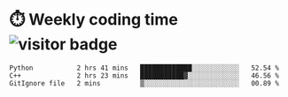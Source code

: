 
# :stopwatch: Weekly coding time  ![visitor badge](https://visitor-badge.glitch.me/badge?page_id=cozgerest) 
<!--START_SECTION:waka-->
```text
Python           2 hrs 41 mins   █████████████░░░░░░░░░░░░   52.54 % 
C++              2 hrs 23 mins   ███████████▓░░░░░░░░░░░░░   46.56 % 
GitIgnore file   2 mins          ▒░░░░░░░░░░░░░░░░░░░░░░░░   00.89 % 
```
<!--END_SECTION:waka-->


<!-- <p> <img src="https://github-readme-stats.vercel.app/api?username=cozgerest&show_icons=true&hide_border=false" />  </p> -->

